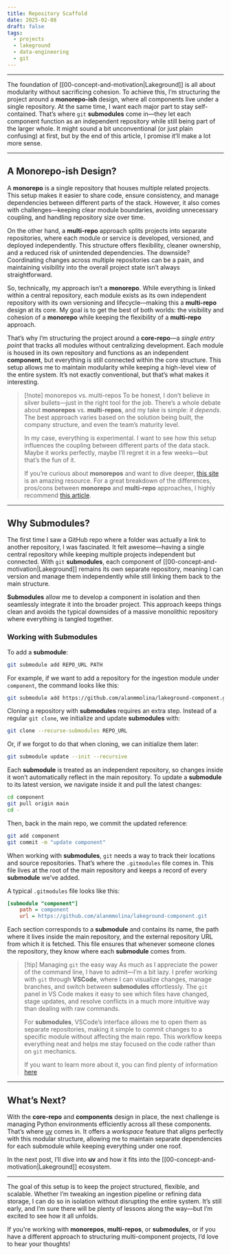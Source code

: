```yaml
---
title: Repository Scaffold
date: 2025-02-08
draft: false
tags:
  - projects
  - lakeground
  - data-engineering
  - git
---
```

---

The foundation of [[00-concept-and-motivation|Lakeground]] is all about modularity without sacrificing cohesion. To achieve this, I’m structuring the project around a **monorepo-ish** design, where all components live under a single repository. At the same time, I want each major part to stay self-contained. That’s where `git` **submodules** come in—they let each component function as an independent repository while still being part of the larger whole. It might sound a bit unconventional (or just plain confusing) at first, but by the end of this article, I promise it’ll make a lot more sense.

---

## A Monorepo-ish Design?

A **monorepo** is a single repository that houses multiple related projects. This setup makes it easier to share code, ensure consistency, and manage dependencies between different parts of the stack. However, it also comes with challenges—keeping clear module boundaries, avoiding unnecessary coupling, and handling repository size over time.

On the other hand, a **multi-repo** approach splits projects into separate repositories, where each module or service is developed, versioned, and deployed independently. This structure offers flexibility, cleaner ownership, and a reduced risk of unintended dependencies. The downside? Coordinating changes across multiple repositories can be a pain, and maintaining visibility into the overall project state isn’t always straightforward.

So, technically, my approach isn’t a **monorepo**. While everything is linked within a central repository, each module exists as its own independent repository with its own versioning and lifecycle—making this a **multi-repo** design at its core. My goal is to get the best of both worlds: the visibility and cohesion of a **monorepo** while keeping the flexibility of a **multi-repo** approach.

That’s why I’m structuring the project around a **core-repo**—a _single entry point_ that tracks all modules without centralizing development. Each module is housed in its own repository and functions as an independent **component**, but everything is still connected within the core structure. This setup allows me to maintain modularity while keeping a high-level view of the entire system. It’s not exactly conventional, but that’s what makes it interesting.

> [!note] monorepos vs. multi-repos
> To be honest, I don’t believe in silver bullets—just in the right tool for the job. There’s a whole debate about **monorepos** vs. **multi-repos**, and my take is simple: _it depends_. The best approach varies based on the solution being built, the company structure, and even the team’s maturity level.
> 
> In my case, everything is experimental. I want to see how this setup influences the coupling between different parts of the data stack. Maybe it works perfectly, maybe I’ll regret it in a few weeks—but that’s the fun of it.
> 
> If you’re curious about **monorepos** and want to dive deeper, [this site](https://monorepo.tools/) is an amazing resource. For a great breakdown of the differences, pros/cons between **monorepo** and **multi-repo** approaches, I highly recommend [this article](https://www.thoughtworks.com/insights/blog/agile-engineering-practices/monorepo-vs-multirepo).

---

## Why Submodules?

The first time I saw a GitHub repo where a folder was actually a link to another repository, I was fascinated. It felt awesome—having a single central repository while keeping multiple projects independent but connected. With `git` **submodules**, each component of [[00-concept-and-motivation|Lakeground]] remains its own separate repository, meaning I can version and manage them independently while still linking them back to the main structure.

**Submodules** allow me to develop a component in isolation and then seamlessly integrate it into the broader project. This approach keeps things clean and avoids the typical downsides of a massive monolithic repository where everything is tangled together.

### Working with Submodules

To add a **submodule**:

```sh
git submodule add REPO_URL PATH
```

For example, if we want to add a repository for the ingestion module under `component`, the command looks like this:

```sh
git submodule add https://github.com/alanmmolina/lakeground-component.git component
```

Cloning a repository with **submodules** requires an extra step. Instead of a regular `git clone`, we initialize and update **submodules** with:

```sh
git clone --recurse-submodules REPO_URL
```

Or, if we forgot to do that when cloning, we can initialize them later:

```sh
git submodule update --init --recursive
```

Each **submodule** is treated as an independent repository, so changes inside it won’t automatically reflect in the main repository. To update a **submodule** to its latest version, we navigate inside it and pull the latest changes:

```sh
cd component
git pull origin main
cd -
```

Then, back in the main repo, we commit the updated reference:

```sh
git add component
git commit -m "update component"
```

When working with **submodules**, `git` needs a way to track their locations and source repositories. That’s where the `.gitmodules` file comes in. This file lives at the root of the main repository and keeps a record of every **submodule** we’ve added. 

A typical `.gitmodules` file looks like this:  

```ini
[submodule "component"]
    path = component
    url = https://github.com/alanmmolina/lakeground-component.git
``` 

Each section corresponds to a **submodule** and contains its name, the path where it lives inside the main repository, and the external repository URL from which it is fetched. This file ensures that whenever someone clones the repository, they know where each **submodule** comes from.

> [!tip] Managing `git` the easy way
> As much as I appreciate the power of the command line, I have to admit—I’m a bit lazy. I prefer working with `git` through **VSCode**, where I can visualize changes, manage branches, and switch between **submodules** effortlessly. The `git` panel in VS Code makes it easy to see which files have changed, stage updates, and resolve conflicts in a much more intuitive way than dealing with raw commands. 
> 
> For **submodules**, VSCode’s interface allows me to open them as separate repositories, making it simple to commit changes to a specific module without affecting the main repo. This workflow keeps everything neat and helps me stay focused on the code rather than on `git` mechanics.
> 
> If you want to learn more about it, you can find plenty of information [here](https://code.visualstudio.com/docs/sourcecontrol/overview)

---
## What’s Next?

With the **core-repo** and **components** design in place, the next challenge is managing Python environments efficiently across all these components. That’s where [uv](https://docs.astral.sh/uv/) comes in. It offers a _workspace_ feature that aligns perfectly with this modular structure, allowing me to maintain separate dependencies for each submodule while keeping everything under one roof.

In the next post, I’ll dive into **uv** and how it fits into the [[00-concept-and-motivation|Lakeground]] ecosystem.

---

The goal of this setup is to keep the project structured, flexible, and scalable. Whether I’m tweaking an ingestion pipeline or refining data storage, I can do so in isolation without disrupting the entire system. It’s still early, and I’m sure there will be plenty of lessons along the way—but I’m excited to see how it all unfolds.

If you're working with **monorepos**, **multi-repos**, or **submodules**, or if you have a different approach to structuring multi-component projects, I’d love to hear your thoughts!